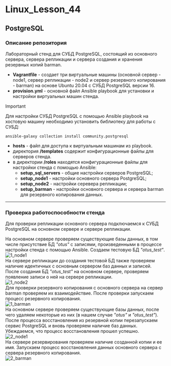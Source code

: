 # Linux_Lesson_44
## PostgreSQL
### Описание репозитория

Лабораторный стенд для СУБД PostgreSQL, состоящий из основного сервера, сервера репликации и сервера создания и хранения резервных копий barman. 

- **Vagrantfile** - создает три виртуальные машины (основной сервер - node1, сервер репликации - node2 и сервер резервного копирования - barman) на основе Ubuntu 20.04 с СУБД PostgreSQL версии 16.
- **provision.yml** - основной файл Ansible playbook для установки и настройки виртуальных машин стенда.
> [!IMPORTANT]
> Для настройки СУБД PostgreSQL с помощью Ansible playbook на хостовую машину необходимо установить библиотеку для работы с СУБД:
> 
    ansible-galaxy collection install community.postgresql
- **hosts** - файл для доступа к виртуальным машинам из playbook.
- директория **/templates** содержит конфигурационные файлы для серверов стенда.
- в директории **/roles**  находятся конфигурационные файлы для настройки стенда с помощью Ansible:
  - **setup_sql_servers** - общие настройки серверов PostgreSQL;
  - **setup_node1** - настройки основного сервера PostgreSQL;
  - **setup_node2** - настройки серевера репликации;
  - **setup_barman** - настройки основного сервера и сервера barman для резервного копирования данных.

 ---
 ### Проверка работоспособности стенда
Для проверки репликации основного сервера подключаемся к СУБД PostgreSQL на основном сервере и сервере репликации.  

На основном сервере проверяем существующие базы данных, в том числе присутствие БД *"otus"* с записями, произведенными в процессе настройки стенда с помощью Ansible. Создаем тестовую БД *"otus_test"*.  
 ![1_node1](https://github.com/darknetworm/Linux_Lesson_44/assets/82410807/eef452f8-c8e6-4794-adfb-eb67ebb633ce)  
На сервере репликации до создания тестовой БД также проверяем наличие идентичных с основным сервером баз данных и записей. После создания БД *"otus_test"* на основном сервере, проверяем появление записи о ней на сервере репликации.  
![1_node2](https://github.com/darknetworm/Linux_Lesson_44/assets/82410807/43c44157-9674-492a-a846-7189f52821c5)  
Для проверки резервного копирования c основного сервера на сервер barman проверяем их взаимодействие. После проверки запускаем процесс резервного копирования.  
![1_barman](https://github.com/darknetworm/Linux_Lesson_44/assets/82410807/360ad3e3-0a44-4d58-bdef-5156c8bd87a7)  
На основном сервере проверяем существующие базы данных, после чего удаляем некоторые из них (в нашем случае *"otus"* и *"otus_test"*). После процесса восстановления из резервной копии перезапускаем сервис PostgreSQL и вновь проверяем наличие баз данных. Убеждаемся, что процесс восстановления прошел успешно.  
![2_node1](https://github.com/darknetworm/Linux_Lesson_44/assets/82410807/cce68b20-76ee-4e09-a86c-bac3d69fd04f)  
На сервере резервирования проверяем наличие созданной копии и ее имя. Запускаем процесс восстановления данных основного сервера с сервера резервного копирования.  
![2_barman](https://github.com/darknetworm/Linux_Lesson_44/assets/82410807/783b9207-4c0d-4a03-aa62-9ac329d1360d)  

